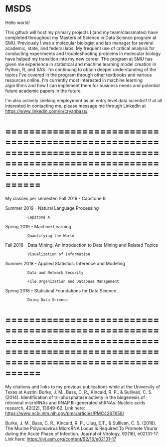 # MSDS
Hello world!

This github will host my primary projects I (and my team/classmates) have completed throughout my Masters of Science in Data Science program at SMU. Previously I was a molecular biologist and lab manager for several academic, state, and federal labs. My frequent use of critical analysis for conducting experiments and troubleshooting problems in molecular biology have helped my transition into my new career. The program at SMU has given me experience in statistical and machine learning model creation in Python, R, and SAS. I'm continuing to obtain deeper understanding of the topics I've covered in the program through other textbooks and various resources online. I'm currently most interested in machine learning algorithms and how I can implement them for business needs and potential future academic papers in the future.

I'm also actively seeking employment as an entry level data scientist! If at all interested in contacting me, please message me through LinkedIn at https://www.linkedin.com/in/cryanbass/.

========================================================================================================================================
========================================================================================================================================

My classes per semester:
Fall 2019 -   Capstone B

Summer 2019 - Natural Language Processing
							
              Capstone A

Spring 2019 - Machine Learning
              
              Quantifying the World
              
Fall 2018 -   Data Mining: An Introduction to Data Mining and Related Topics
              
              Visualization of Information
              
Summer 2018 - Applied Statistics: Inference and Modeling
              
              Data and Network Security
              
              File Organization and Database Management
              
Spring 2018 - Statistical Foundations for Data Science
              
              Doing Data Science

========================================================================================================================================
========================================================================================================================================

My citations and links to my previous publications while at the University of Texas at Austin:
Burke, J. M., Bass, C. R., Kincaid, R. P., & Sullivan, C. S. (2014). Identification of tri-phosphatase activity in the biogenesis of retroviral microRNAs and RNAP III-generated shRNAs. Nucleic acids research, 42(22), 13949-62.
Link here: https://www.ncbi.nlm.nih.gov/pmc/articles/PMC4267658/

Burke, J. M., Bass, C. R., Kincaid, R. P., Ulug, E.T., & Sullivan, C. S. (2018). The Murine Polyomavirus MicroRNA Locus Is Required To Promote Viruria during the Acute Phase of Infection. Journal of Virology. 92(16), e02131-17.
Link here: https://jvi.asm.org/content/92/16/e02131-17
